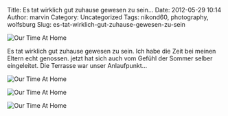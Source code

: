 Title: Es tat wirklich gut zuhause gewesen zu sein...
Date: 2012-05-29 10:14
Author: marvin
Category: Uncategorized
Tags: nikond60, photography, wolfsburg
Slug: es-tat-wirklich-gut-zuhause-gewesen-zu-sein

![Our Time At Home]({static}/images/7293796596_e5e6801584_b.jpg)

Es tat wirklich gut zuhause gewesen zu sein. Ich habe die Zeit bei
meinen Eltern echt genossen. jetzt hat sich auch vom Gefühl der Sommer
selber eingeleitet. Die Terrasse war unser Anlaufpunkt...

![Our Time At Home]({static}/images/7293799632_cef3eb021d_b.jpg)

![Our Time At Home]({static}/images/7293798704_0ed0e5e2e5_b.jpg)

![Our Time At Home]({static}/images/7293797786_ab2d8e815e_b.jpg)

